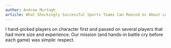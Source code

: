 ```yaml
---
author: Andrew Murtagh
article: What Shockingly Successful Sports Teams Can Remind Us About Leadership
---
```

I hand-picked players on character first and passed on several players that had more size and experience. Our mission (and hands-in battle cry before each game) was simple: respect. 
